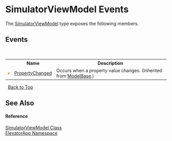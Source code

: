 # SimulatorViewModel Events
 

The <a href="T_ElevatorApp_SimulatorViewModel">SimulatorViewModel</a> type exposes the following members.


## Events
&nbsp;<table><tr><th></th><th>Name</th><th>Description</th></tr><tr><td>![Public event](media/pubevent.gif "Public event")</td><td><a href="E_ElevatorApp_Models_ModelBase_PropertyChanged">PropertyChanged</a></td><td>
Occurs when a property value changes.
 (Inherited from <a href="T_ElevatorApp_Models_ModelBase">ModelBase</a>.)</td></tr></table>&nbsp;
<a href="#simulatorviewmodel-events">Back to Top</a>

## See Also


#### Reference
<a href="T_ElevatorApp_SimulatorViewModel">SimulatorViewModel Class</a><br /><a href="N_ElevatorApp">ElevatorApp Namespace</a><br />